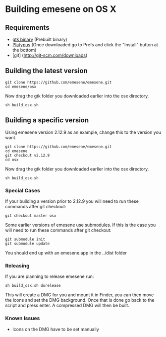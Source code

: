 # Building emesene on OS X

## Requirements

* [gtk binary](http://www.mediafire.com/download.php?6vl96yienoiofsm) (Prebuilt binary)
* [Platypus](http://sveinbjorn.org/files/software/platypus.zip) (Once downloaded go to Prefs and click the "Install" button at the bottom)
* [git] (http://git-scm.com/downloads)

## Building the latest version

```
git clone https://github.com/emesene/emesene.git
cd emesene/osx
```

Now drag the gtk folder you downloaded earlier into the osx directory.

```
sh build_osx.sh
```

## Building a specific version

Using emesene version 2.12.9 as an example, change this to the version you want.

```
git clone https://github.com/emesene/emesene.git
cd emesene
git checkout v2.12.9
cd osx
```

Now drag the gtk folder you downloaded earlier into the osx directory.

```
sh build_osx.sh
```

### Special Cases

If your building a version prior to 2.12.9 you will need to run these commands after git checkout:

```
git checkout master osx
```

Some earlier versions of emesene use submodules. If this is the case you will need to run these commands after git checkout:

```
git submodule init
git submodule update
```

You should end up with an emesene.app in the ../dist folder

### Releasing

If you are planning to release emesene run:

```
sh build_osx.sh dorelease
```

This will create a DMG for you and mount it in Finder, you can then move the icons and set the DMG background. Once that is done go back to the script and press enter. A compressed DMG will then be built.

### Known Issues

* Icons on the DMG have to be set manually